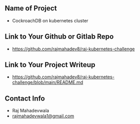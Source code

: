 ## Name of Project 
* CockroachDB on kubernetes cluster
 
## Link to Your Github or Gitlab Repo
* https://github.com/rajmahadev8/raj-kubernetes-challenge

## Link to Your Project Writeup
* https://github.com/rajmahadev8/raj-kubernetes-challenge/blob/main/README.md

## Contact Info
* Raj Mahadevwala
* rajmahadevwala1@gmail.com
